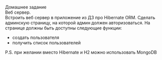 ﻿Домашнее задание<br>
Веб сервер.<br>
Встроить веб сервер в приложение из ДЗ про Hibernate ORM.
Сделать админскую страницу, на которой админ должен авторизоваться.
На странице должны быть доступны следующие функции:
- создать пользователя
- получить список пользователей

P.S. при желании вместо Hibernate и H2 можно использовать MongoDB
